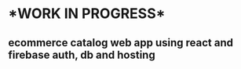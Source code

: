 <h1>*WORK IN PROGRESS*</h1>
<h2>ecommerce catalog web app using react and firebase auth, db and hosting</h2>
